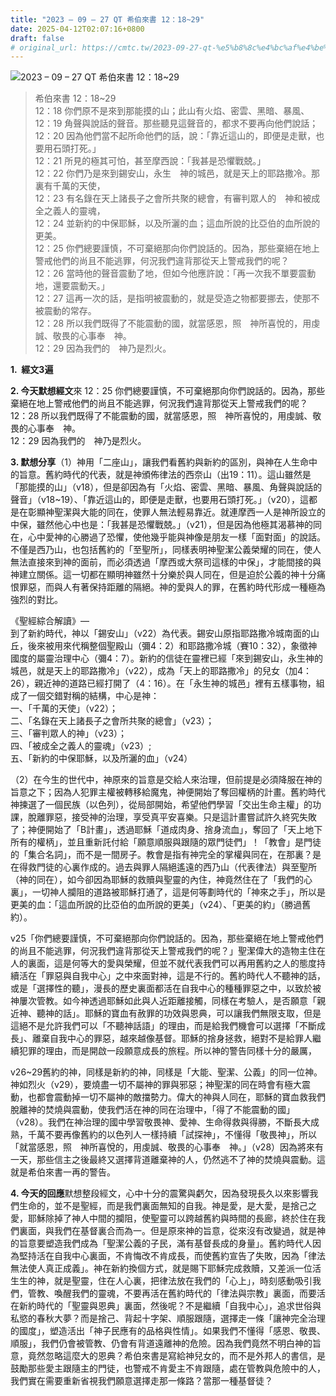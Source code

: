 ```yaml
---
title: "2023 – 09 – 27 QT 希伯來書 12：18~29"
date: 2025-04-12T02:07:16+0800
draft: false
# original_url: https://cmtc.tw/2023-09-27-qt-%e5%b8%8c%e4%bc%af%e4%be%86%e6%9b%b8-12%ef%bc%9a1829
---
```


![2023 – 09 – 27 QT  希伯來書 12：18\~29](/images/qt.jpg  "2023 – 09 – 27 QT  希伯來書 12：18\~29")

> 希伯來書 12：18\~29  
> 12：18 你們原不是來到那能摸的山；此山有火焰、密雲、黑暗、暴風、  
> 12：19 角聲與說話的聲音。那些聽見這聲音的，都求不要再向他們說話；  
> 12：20 因為他們當不起所命他們的話，說：「靠近這山的，即便是走獸，也要用石頭打死。」  
> 12：21 所見的極其可怕，甚至摩西說：「我甚是恐懼戰兢。」  
> 12：22 你們乃是來到錫安山，永生　神的城邑，就是天上的耶路撒冷。那裏有千萬的天使，  
> 12：23 有名錄在天上諸長子之會所共聚的總會，有審判眾人的　神和被成全之義人的靈魂，  
> 12：24 並新約的中保耶穌，以及所灑的血；這血所說的比亞伯的血所說的更美。  
> 12：25 你們總要謹慎，不可棄絕那向你們說話的。因為，那些棄絕在地上警戒他們的尚且不能逃罪，何況我們違背那從天上警戒我們的呢？  
> 12：26 當時他的聲音震動了地，但如今他應許說：「再一次我不單要震動地，還要震動天。」  
> 12：27 這再一次的話，是指明被震動的，就是受造之物都要挪去，使那不被震動的常存。  
> 12：28 所以我們既得了不能震動的國，就當感恩，照　神所喜悅的，用虔誠、敬畏的心事奉　神。  
> 12：29 因為我們的　神乃是烈火。

**1.  經文3遍**

**2. 今天默想經文**來 12：25 你們總要謹慎，不可棄絕那向你們說話的。因為，那些棄絕在地上警戒他們的尚且不能逃罪，何況我們違背那從天上警戒我們的呢？  
12：28 所以我們既得了不能震動的國，就當感恩，照　神所喜悅的，用虔誠、敬畏的心事奉　神。  
12：29 因為我們的　神乃是烈火。

**3. 默想分享**（1）神用「二座山」，讓我們看舊約與新約的區別，與神在人生命中的旨意。舊約時代的代表，就是神頒佈律法的西奈山（出19：11）。這山雖然是「那能摸的山」（v18），但是卻因為有「火焰、密雲、黑暗、暴風、角聲與說話的聲音」（v18\~19）、「靠近這山的，即便是走獸，也要用石頭打死。」（v20），這都是在彰顯神聖潔與大能的同在，使罪人無法輕易靠近。就連摩西一人是神所設立的中保，雖然他心中也是：「我甚是恐懼戰兢。」（v21），但是因為他極其渴慕神的同在，心中愛神的心勝過了恐懼，使他幾乎能與神像是朋友一樣「面對面」的說話。不僅是西乃山，也包括舊約的「至聖所」，同樣表明神聖潔公義榮耀的同在，使人無法直接來到神的面前，而必須透過「摩西或大祭司這樣的中保」，才能間接的與神建立關係。這一切都在顯明神雖然十分樂於與人同在，但是迫於公義的神十分痛恨罪惡，而與人有著保持距離的隔絕。神的愛與人的罪，在舊約時代形成一種極為強烈的對比。

《聖經綜合解讀》—  
到了新約時代，神以「錫安山」（v22）為代表。錫安山原指耶路撒冷城南面的山丘，後來被用來代稱整個聖殿山（彌4：2）和耶路撒冷城（賽10：32），象徵神國度的屬靈治理中心（彌4：7）。新約的信徒在靈裡已經「來到錫安山，永生神的城邑，就是天上的耶路撒冷」（v22），成為「天上的耶路撒冷」的兒女（加4：26），親近神的道路已經打開了（4：16）。在「永生神的城邑」裡有五樣事物，組成了一個交錯對稱的結構，中心是神：  
一、「千萬的天使」（v22）；  
二、「名錄在天上諸長子之會所共聚的總會」（v23）；  
三、「審判眾人的神」（v23）；  
四、「被成全之義人的靈魂」（v23）;  
五、「新約的中保耶穌，以及所灑的血」（v24）

（2）在今生的世代中，神原來的旨意是交給人來治理，但前提是必須降服在神的旨意之下；因為人犯罪主權被轉移給魔鬼，神便開始了奪回權柄的計畫。舊約時代神揀選了一個民族（以色列），從局部開始，希望他們學習「交出生命主權」的功課，脫離罪惡，接受神的治理，享受真平安喜樂。只是這計畫嘗試許久終究失敗了；神便開始了「B計畫」，透過耶穌「道成肉身、捨身流血」，奪回了「天上地下所有的權柄」，並且重新託付給「願意順服與跟隨的眾門徒們」！「教會」是門徒的「集合名詞」，而不是一間房子。教會是指有神完全的掌權與同在，在那裏？是在得救門徒的心裏作成的。過去與罪人隔絕遙遠的西乃山（代表律法）與至聖所（神的同在），如今卻因為耶穌的救贖與聖靈的內住，神竟然住在了「我們的心裏」，一切神人攔阻的道路被耶穌打通了，這是何等劃時代的「神來之手」，所以是更美的血：「這血所說的比亞伯的血所說的更美」（v24）、「更美的約」（勝過舊約）。

v25「你們總要謹慎，不可棄絕那向你們說話的。因為，那些棄絕在地上警戒他們的尚且不能逃罪，何況我們違背那從天上警戒我們的呢？」聖潔偉大的造物主住在人的裏面，這是何等大的愛與榮耀，但並不就代表我們可以再用舊約之人的態度持續活在「罪惡與自我中心」之中來面對神，這是不行的。舊約時代人不聽神的話，或是「選擇性的聽」，漫長的歷史裏面都活在自我中心的種種罪惡之中，以致於被神屢次管教。如今神透過耶穌如此與人近距離接觸，同樣在考驗人，是否願意「親近神、聽神的話」。耶穌的寶血有赦罪的功效與恩典，可以讓我們無限支取，但是這絕不是允許我們可以「不聽神話語」的理由，而是給我們機會可以選擇「不斷成長」、離棄自我中心的罪惡，越來越像基督。耶穌的捨身拯救，絕對不是給罪人繼續犯罪的理由，而是開啟一段願意成長的旅程。所以神的警告同樣十分的嚴厲，

v26\~29舊約的神，同樣是新約的神，同樣是「大能、聖潔、公義」的同一位神。神如烈火（v29），要燒盡一切不屬神的罪與邪惡；神聖潔的同在時會有極大震動，也都會震動掉一切不屬神的敵擋勢力。偉大的神與人同在，耶穌的寶血救我們脫離神的焚燒與震動，使我們活在神的同在治理中，「得了不能震動的國」（v28）。我們在神治理的國中學習敬畏神、愛神、生命得救與得勝，不斷長大成熟，千萬不要再像舊約的以色列人一樣持續「試探神」，不懂得「敬畏神」，所以「就當感恩，照　神所喜悅的，用虔誠、敬畏的心事奉　神。」（v28）因為將來有一天，那些信主之後最終又選擇背道離棄神的人，仍然逃不了神的焚燒與震動。這就是希伯來書一再的警告。

**4. 今天的回應**默想整段經文，心中十分的震驚與虧欠，因為發現長久以來影響我們生命的，並不是聖經，而是我們裏面無知的自我。神是愛，是大愛，是捨己之愛，耶穌除掉了神人中間的攔阻，使聖靈可以跨越舊約與時間的長廊，終於住在我們裏面，與我們在基督裏合而為一。但是原來神的旨意，從來沒有改變過，就是神的旨意要塑造我們成為「聖潔公義的子民，滿有基督長成的身量」。舊約時代人因為堅持活在自我中心裏面，不肯悔改不肯成長，而使舊約宣告了失敗，因為「律法無法使人真正成義」。神在新約換個方式，就是賜下耶穌完成救贖，又差派一位活生生的神，就是聖靈，住在人心裏，把律法放在我們的「心上」，時刻感動吸引我們，管教、喚醒我們的靈魂，不要再活在舊約時代的「律法與宗教」裏面，而要活在新約時代的「聖靈與恩典」裏面，然後呢？不是繼續「自我中心」，追求世俗與私慾的春秋大夢？而是捨己、背起十字架、順服跟隨，選擇走一條「讓神完全治理的國度」，塑造活出「神子民應有的品格與性情」。如果我們不懂得「感恩、敬畏、順服」，我們仍會被管教、仍會有背道遠離神的危險。因為我們竟然不明白神的旨意，竟然忽略這麼大的恩典？希伯來書是寫給神兒女的，而不是外邦人的書信，是鼓勵那些愛主跟隨主的門徒，也警戒不肯愛主不肯跟隨，處在管教與危險中的人，我們實在需要重新省視我們願意選擇走那一條路？當那一種基督徒？